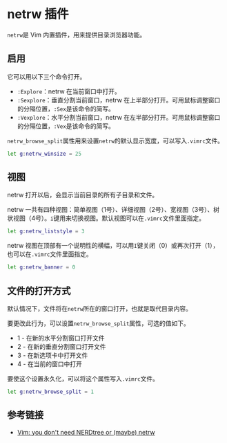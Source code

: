 # netrw 插件

`netrw`是 Vim 内置插件，用来提供目录浏览器功能。

## 启用

它可以用以下三个命令打开。

- `:Explore`：netrw 在当前窗口中打开。
- `:Sexplore`：垂直分割当前窗口，netrw 在上半部分打开。可用鼠标调整窗口的分隔位置，`:Sex`是该命令的简写。
- `:Vexplore`：水平分割当前窗口，netrw 在左半部分打开。可用鼠标调整窗口的分隔位置，`:Vex`是该命令的简写。

`netrw_browse_split`属性用来设置`netrw`的默认显示宽度，可以写入`.vimrc`文件。

```bash
let g:netrw_winsize = 25
```

## 视图

netrw 打开以后，会显示当前目录的所有子目录和文件。

netrw 一共有四种视图：简单视图（1号）、详细视图（2号）、宽视图（3号）、树状视图（4号）。`i`键用来切换视图。默认视图可以在`.vimrc`文件里面指定。

```bash
let g:netrw_liststyle = 3
```

netrw 视图在顶部有一个说明性的横幅，可以用`I`键关闭（0）或再次打开（1），也可以在`.vimrc`文件里面指定。

```bash
let g:netrw_banner = 0
```

## 文件的打开方式

默认情况下，文件将在`netrw`所在的窗口打开，也就是取代目录内容。

要更改此行为，可以设置`netrw_browse_split`属性，可选的值如下。

- 1 - 在新的水平分割窗口打开文件
- 2 - 在新的垂直分割窗口打开文件
- 3 - 在新选项卡中打开文件
- 4 - 在当前的窗口中打开

要使这个设置永久化，可以将这个属性写入`.vimrc`文件。

```bash
let g:netrw_browse_split = 1
```

## 参考链接

- [Vim: you don't need NERDtree or (maybe) netrw](https://shapeshed.com/vim-netrw/)
